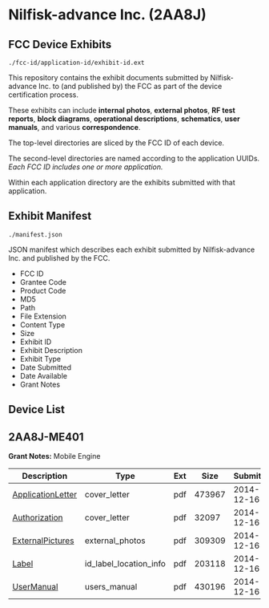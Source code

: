# Nilfisk-advance Inc. (2AA8J)
## FCC Device Exhibits

```
./fcc-id/application-id/exhibit-id.ext
```

This repository contains the exhibit documents submitted by Nilfisk-advance Inc. to (and published by) the FCC as part of the device certification process.

These exhibits can include **internal photos**, **external photos**, **RF test reports**, **block diagrams**, **operational descriptions**, **schematics**, **user manuals**, and various **correspondence**.

The top-level directories are sliced by the FCC ID of each device.

The second-level directories are named according to the application UUIDs. *Each FCC ID includes one or more application.*

Within each application directory are the exhibits submitted with that application. 

## Exhibit Manifest

```
./manifest.json
```

JSON manifest which describes each exhibit submitted by Nilfisk-advance Inc. and published by the FCC.

- FCC ID
- Grantee Code
- Product Code
- MD5
- Path
- File Extension
- Content Type
- Size
- Exhibit ID
- Exhibit Description
- Exhibit Type
- Date Submitted
- Date Available
- Grant Notes

## Device List
## 2AA8J-ME401
**Grant Notes:** Mobile Engine

| Description | Type | Ext | Size | Submitted | Available |
| ----------- | ---- | --- | ---- | --------- | --------- |
| [ApplicationLetter](2AA8J-ME401/7045269a7ca5f0cc4f8a33635aab8f40/2474187.pdf) | cover_letter | pdf | 473967 | 2014-12-16 | 2014-12-16 |
| [Authorization](2AA8J-ME401/7045269a7ca5f0cc4f8a33635aab8f40/2474188.pdf) | cover_letter | pdf | 32097 | 2014-12-16 | 2014-12-16 |
| [ExternalPictures](2AA8J-ME401/7045269a7ca5f0cc4f8a33635aab8f40/2474189.pdf) | external_photos | pdf | 309309 | 2014-12-16 | 2014-12-16 |
| [Label](2AA8J-ME401/7045269a7ca5f0cc4f8a33635aab8f40/2474190.pdf) | id_label_location_info | pdf | 203118 | 2014-12-16 | 2014-12-16 |
| [UserManual](2AA8J-ME401/7045269a7ca5f0cc4f8a33635aab8f40/2474191.pdf) | users_manual | pdf | 430196 | 2014-12-16 | 2014-12-16 |
